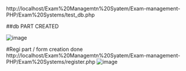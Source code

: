 http://localhost/Exam%20Managemtn%20Syatem/Exam-management-PHP/Exam%20Systems/test_db.php

##db PART CREATED 

![image](https://github.com/user-attachments/assets/8f4dae19-dcae-4018-858d-dd04fa2a0f12) 

#Regi part / form creation done 
http://localhost/Exam%20Managemtn%20Syatem/Exam-management-PHP/Exam%20Systems/register.php
![image](https://github.com/user-attachments/assets/db0eee98-9b5f-4ad3-ad7c-f916fc9d0473)
